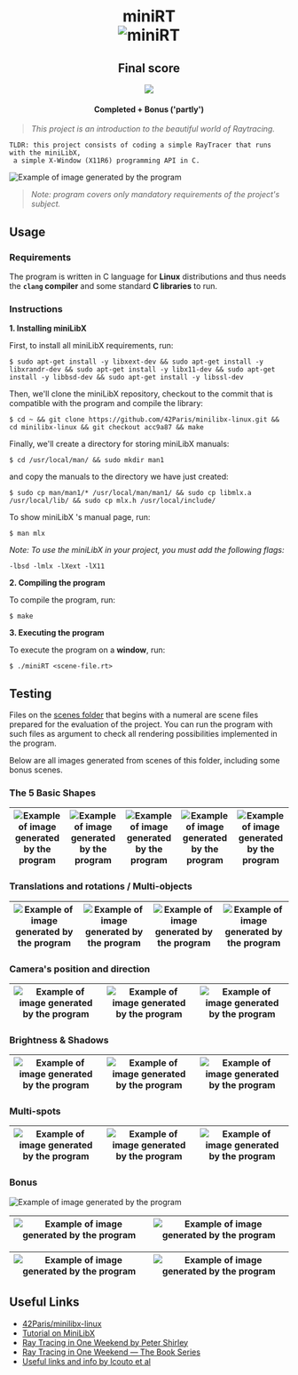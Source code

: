<h1 align="center">
    <b>miniRT</b>
    <br>
    <img src="https://github.com/pix3l-p33p3r/mini-RT/blob/main/minirtm.png" alt="miniRT">
</h1>
<div align=center>
<h2>
	Final score
</h2>
<img src="https://github.com/pix3l-p33p3r/mini-RT/blob/main/score_110.png" />
<h4>Completed + Bonus ('partly') </h4>
</div>



> _This project is an introduction to the beautiful world of Raytracing._


	TLDR: this project consists of coding a simple RayTracer that runs with the miniLibX,
	 a simple X-Window (X11R6) programming API in C.

![Example of image generated by the program](images/7_multi_spots-1.bmp)



> _Note: program covers only mandatory requirements of the project's subject._

## Usage

### Requirements

The program is written in C language for **Linux** distributions and thus needs the **`clang` compiler** and some standard **C libraries** to run.

### Instructions

**1. Installing miniLibX**

First, to install all miniLibX requirements, run:

```shell
$ sudo apt-get install -y libxext-dev && sudo apt-get install -y libxrandr-dev && sudo apt-get install -y libx11-dev && sudo apt-get install -y libbsd-dev && sudo apt-get install -y libssl-dev
```

Then, we'll clone the miniLibX repository, checkout to the commit that is compatible with the program and compile the library:

```shell
$ cd ~ && git clone https://github.com/42Paris/minilibx-linux.git && cd minilibx-linux && git checkout acc9a87 && make
```

Finally, we'll create a directory for storing miniLibX manuals:

```shell
$ cd /usr/local/man/ && sudo mkdir man1
```

and copy the manuals to the directory we have just created:

```shell
$ sudo cp man/man1/* /usr/local/man/man1/ && sudo cp libmlx.a /usr/local/lib/ && sudo cp mlx.h /usr/local/include/
```

To show miniLibX 's manual page, run:

```shell
$ man mlx
```

_Note: To use the miniLibX in your project, you must add the following flags:_

```shell
-lbsd -lmlx -lXext -lX11
```

**2. Compiling the program**

To compile the program, run:

```shell
$ make
```

**3. Executing the program**

To execute the program on a **window**, run:

```shell
$ ./miniRT <scene-file.rt>
```


## Testing

Files on the [scenes folder](scenes/) that begins with a numeral are scene files prepared for the evaluation of the project. You can run the program with such files as argument to check all rendering possibilities implemented in the program.

Below are all images generated from scenes of this folder, including some bonus scenes.

### The 5 Basic Shapes

| ![Example of image generated by the program](images/1_basic_shapes-Test_1.bmp) | ![Example of image generated by the program](images/1_basic_shapes-Test_2.bmp) | ![Example of image generated by the program](images/1_basic_shapes-Test_3.bmp) |![Example of image generated by the program](images/1_basic_shapes-Test_4.bmp) | ![Example of image generated by the program](images/1_basic_shapes-Test_5.bmp)
| :-: | :-: | :-: | :-: | :-: |

### Translations and rotations / Multi-objects


| ![Example of image generated by the program](images/2_trans_rot-Test_1.bmp) | ![Example of image generated by the program](images/2_trans_rot-Test_2.bmp) | ![Example of image generated by the program](images/3_multi_obj_1.bmp) | ![Example of image generated by the program](images/3_multi_obj_2.bmp)
| :-: | :-: | :-: | :-: |

### Camera's position and direction

| ![Example of image generated by the program](images/4_cameras-1.bmp) | ![Example of image generated by the program](images/4_cameras-2.bmp) | ![Example of image generated by the program](images/4_cameras-3.bmp) |
| :-: | :-: | :-: |

### Brightness & Shadows

| ![Example of image generated by the program](images/5_brightness-Test_1.bmp) | ![Example of image generated by the program](images/5_brightness-Test_2.bmp) | ![Example of image generated by the program](images/6_shadows.bmp) |
| :-: | :-: | :-: |

### Multi-spots

| ![Example of image generated by the program](images/7_multi_spots-1.bmp) | ![Example of image generated by the program](images/7_multi_spots-2.bmp) | ![Example of image generated by the program](images/7_multi_spots-3.bmp) |
| :-: | :-: | :-: |

### Bonus

![Example of image generated by the program](images/logo_42.bmp)

| ![Example of image generated by the program](images/pokeball-1.bmp) | ![Example of image generated by the program](images/pokeball-2.bmp) |
| :-: | :-: |

| ![Example of image generated by the program](images/giza-1.bmp) | ![Example of image generated by the program](images/giza-2.bmp) |
| :-: | :-: |


##  Useful Links

* [42Paris/minilibx-linux](https://github.com/42Paris/minilibx-linux)
* [Tutorial on MiniLibX](https://harm-smits.github.io/42docs/libs/minilibx)
* [Ray Tracing in One Weekend by Peter Shirley](https://raytracing.github.io/books/RayTracingInOneWeekend.html)
* [Ray Tracing in One Weekend — The Book Series](https://raytracing.github.io/)
* [Useful links and info by lcouto et al](https://www.notion.so/miniRT-5f6fcdf6d05e4742b6c38f0588f12436)
